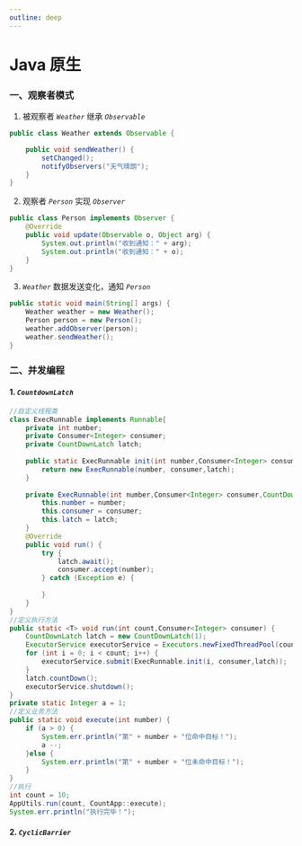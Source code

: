 ```yaml
---
outline: deep
---
```


# Java 原生

### 一、观察者模式
1. 被观察者 <code>*Weather*</code> 继承 <code>*Observable*</code> 

```java
public class Weather extends Observable {

    public void sendWeather() {
        setChanged();
        notifyObservers("天气晴朗");
    }
}

```

2. 观察者 <code>*Person*</code> 实现 <code>*Observer*</code>

```java
public class Person implements Observer {
    @Override
    public void update(Observable o, Object arg) {
        System.out.println("收到通知：" + arg);
        System.out.println("收到通知：" + o);
    }
}
```

3. <code>*Weather*</code> 数据发送变化，通知 <code>*Person*</code> 

```java
public static void main(String[] args) {
    Weather weather = new Weather();
    Person person = new Person();
    weather.addObserver(person);
    weather.sendWeather();
}
```

### 二、并发编程

#### 1.  <code>*CountdownLatch*</code>
```java
//自定义线程类
class ExecRunnable implements Runnable{
	private int number;
	private Consumer<Integer> consumer;
	private CountDownLatch latch;
	
	public static ExecRunnable init(int number,Consumer<Integer> consumer,CountDownLatch latch) {
		return new ExecRunnable(number, consumer,latch);
	}
	
	private ExecRunnable(int number,Consumer<Integer> consumer,CountDownLatch latch) {
		this.number = number;
		this.consumer = consumer;
		this.latch = latch;
	}
	@Override
	public void run() {
		try {
			latch.await();
			consumer.accept(number);
		} catch (Exception e) {
			
		}
	}
}
//定义执行方法
public static <T> void run(int count,Consumer<Integer> consumer) {
	CountDownLatch latch = new CountDownLatch(1);
	ExecutorService executorService = Executors.newFixedThreadPool(count);
	for (int i = 0; i < count; i++) {
		executorService.submit(ExecRunnable.init(i, consumer,latch));
	}
	latch.countDown();
	executorService.shutdown();
}
private static Integer a = 1;
//定义业务方法
public static void execute(int number) {
	if (a > 0) {
		System.err.println("第" + number + "位命中目标！");	
		a --;
	}else {
		System.err.println("第" + number + "位未命中目标！");	
	}
}
//执行
int count = 10;
AppUtils.run(count, CountApp::execute);
System.err.println("执行完毕！");

```

#### 2. <code>*CyclicBarrier*</code>







